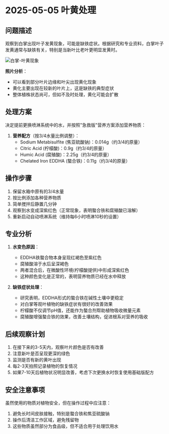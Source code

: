 # 2025-05-05 叶黄处理

## 问题描述

观察到白掌出现叶子发黄现象，可能是缺铁症状。根据研究和专业资料，白掌叶子发黄通常与缺铁有关，特别是当新叶比老叶更明显发黄时。

![白掌-叶黄现象](../../图片/白掌/白掌-叶黄处理-20250505.jpg)

**照片分析**：
- 可以看到部分叶片边缘和叶尖出现黄化现象
- 黄化主要出现在较新的叶片上，这是缺铁的典型症状
- 整体植株状态尚可，但如不及时处理，黄化可能会扩散

## 处理方案

决定提前更换喷淋系统中的水，并按照"急救版"营养方案添加营养物质：

1. **营养配方**（按3/4水量比例调整）：
   - Sodium Metabisulfite (焦亚硫酸钠)：0.014g（约3/4的原量）
   - Citric Acid (柠檬酸)：0.9g（约3/4的原量）
   - Humic Acid (腐殖酸)：2.25g（约3/4的原量）
   - Chelated Iron EDDHA (螯合铁)：0.11g（约3/4的原量）

## 操作步骤

1. 保留水箱中原有的3/4水量
2. 按比例添加各种营养物质
3. 简单搅拌后静置几分钟
4. 观察到水变成深紫红色（正常现象，表明螯合铁和腐殖酸已溶解）
5. 重新启动自动喷淋系统（维持每6小时喷淋10秒的设置）

## 专业分析

1. **水变色原因**：
   - EDDHA铁螯合物本身呈现红褐色至紫红色
   - 腐殖酸溶于水后呈深褐色
   - 两者混合后，在微酸性环境(柠檬酸提供)中形成深紫红色
   - 这种颜色变化是正常的，表明营养物质已经在水中释放

2. **缺铁症状处理**：
   - 研究表明，EDDHA形式的螯合铁在碱性土壤中更稳定
   - 对白掌等观叶植物的缺铁症状有很好的改善效果
   - 柠檬酸不仅调节pH值，还能作为螯合剂帮助植物吸收微量元素
   - 腐殖酸增强螯合铁的效果，改善土壤结构，促进根系对营养的吸收

## 后续观察计划

1. 在接下来的3-5天内，观察叶片颜色是否有改善
2. 注意新叶是否呈现更深的绿色
3. 监测是否有新的黄叶出现
4. 每2-3天拍照记录植物的恢复情况
5. 如果7-10天后植物状况明显改善，考虑下次更换水时恢复使用基础版配方

## 安全注意事项

虽然使用的物质对植物安全，但在操作过程中应注意：
1. 避免长时间皮肤接触，特别是螯合铁和焦亚硫酸钠
2. 操作后清洁工作区域，避免残留物
3. 这些物质虽然部分为食品级，但不适合用于处理饮用水
